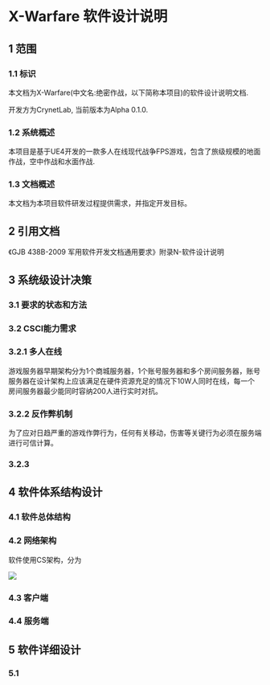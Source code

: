 # X-Warfare 软件设计说明
## 1 范围
### 1.1 标识
本文档为X-Warfare(中文名:绝密作战，以下简称本项目)的软件设计说明文档.

开发方为CrynetLab, 当前版本为Alpha 0.1.0.

### 1.2 系统概述
本项目是基于UE4开发的一款多人在线现代战争FPS游戏，包含了旅级规模的地面作战，空中作战和水面作战.

### 1.3 文档概述
本文档为本项目软件研发过程提供需求，并指定开发目标。

## 2 引用文档
《GJB 438B-2009 军用软件开发文档通用要求》附录N-软件设计说明

## 3 系统级设计决策
### 3.1 要求的状态和方法

### 3.2 CSCI能力需求
### 3.2.1 多人在线
游戏服务器早期架构分为1个商城服务器，1个账号服务器和多个房间服务器，账号服务器在设计架构上应该满足在硬件资源充足的情况下10W人同时在线，每一个房间服务器最少能同时容纳200人进行实时对抗。
### 3.2.2 反作弊机制
为了应对日趋严重的游戏作弊行为，任何有关移动，伤害等关键行为必须在服务端进行可信计算。
### 3.2.3 
## 4 软件体系结构设计
### 4.1 软件总体结构
### 4.2 网络架构
软件使用CS架构，分为
<div width="100%" style="overflow-x: auto;"> 
<img src="https://cdn.rawgit.com/crynetsystems/X-Warfare/9707c899/documents/image/network.svg"/>
</div>

### 4.3 客户端

### 4.4 服务端

## 5 软件详细设计
### 5.1 